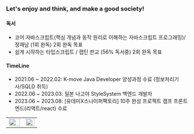 ### Let's enjoy and think, and make a good society!

#### 독서
- 코어 자바스크립트(핵심 개념과 동작 원리로 이해하는 자바스크립트 프로그래밍)/ 정재남 (1회 완독) 2회 완독 목표
- 쉽게 시작하는 타입스크립트 / 캡틴 판교 (56% 독서중) 2회 완독 목표

#### TimeLine
- 2021.06 ~ 2022.02: K-move Java Developer 양성과정 수료 (정보처리기사/SQLD 취득)
- 2022.06 ~ 2023.03: 일본 나고야 StyleSystem 백엔드 개발자
- 2023.06 ~ 2023.08: [유데미X스나이퍼팩토리] 10주 완성 프로젝트 캠프 프론트엔드(리액트/react) 수료

<table><tr><td valign="top" width="54%">
  <img src="https://github-readme-stats.vercel.app/api?username=leeyulgok&show_icons=true&theme=react&count_private=true&hide_border=true" align="left" style="width: 100%" />
</td><td valign="top" width="46%">
  <img src="https://github-readme-stats.vercel.app/api/top-langs/?username=leeyulgok&hide_border=true&layout=compact&theme=react" align="left" style="width: 100%" />
</td></tr></table>
